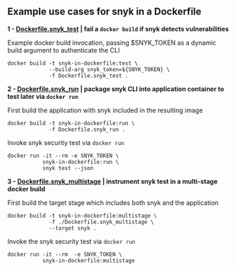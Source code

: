 ## Example use cases for snyk in a Dockerfile
__1 - [Dockerfile.snyk_test](Dockerfile.snyk_test) | fail a `docker build` if snyk detects vulnerabilities__

Example docker build invocation, passing $SNYK_TOKEN as a dynamic build argument to authenticate the CLI
```
docker build -t snyk-in-dockerfile:test \
             --build-arg snyk_token=${SNYK_TOKEN} \
             -f Dockerfile.snyk_test .
```
__2 - [Dockerfile.snyk_run](Dockerfile.snyk_run) | package snyk CLI into application container to test later via `docker run`__

First build the application with snyk included in the resulting image
```
docker build -t snyk-in-dockerfile:run \
             -f Dockerfile.snyk_run .
```
Invoke snyk security test via `docker run`
```
docker run -it --rm -e SNYK_TOKEN \
           snyk-in-dockerfile:run \
           snyk test --json
```

__3 - [Dockerfile.snyk_multistage](Dockerfile.snyk_multistage) | instrument snyk test in a multi-stage docker build__

First build the target stage which includes both snyk and the application
```
docker build -t snyk-in-dockerfile:multistage \
             -f ./Dockerfile.snyk_multistage \
             --target snyk .
```
Invoke the snyk security test via `docker run`
```
docker run -it --rm  -e SNYK_TOKEN \
           snyk-in-dockerfile:multistage
```
